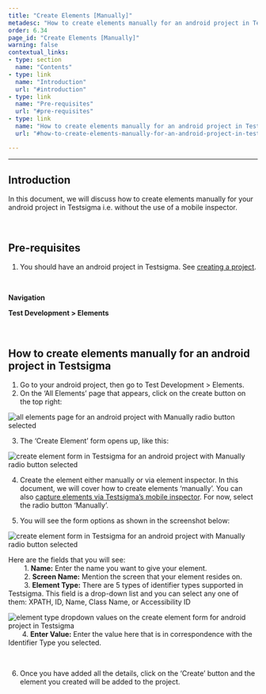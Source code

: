 ```yaml
---
title: "Create Elements [Manually]"
metadesc: "How to create elements manually for an android project in Testsigma."
order: 6.34
page_id: "Create Elements [Manually]"
warning: false
contextual_links:
- type: section
  name: "Contents"
- type: link
  name: "Introduction"
  url: "#introduction"
- type: link
  name: "Pre-requisites"
  url: "#pre-requisites"
- type: link
  name: "How to create elements manually for an android project in Testsigma"
  url: "#how-to-create-elements-manually-for-an-android-project-in-testsigma"

---
```


---

## **Introduction**
In this document, we will discuss how to create elements manually for your android project in Testsigma i.e. without the use of a mobile inspector.

<br>

## **Pre-requisites**
1. You should have an android project in Testsigma. See [creating a project](https://testsigma.com/docs/projects/overview/).

<br>

**Navigation**

**Test Development > Elements**

<br>

## **How to create elements manually for an android project in Testsigma**
1. Go to your android project, then go to Test Development > Elements.
2. On the ‘All Elements’ page that appears, click on the create button on the top right:

![all elements page for an android project with Manually radio button selected](https://docs.testsigma.com/images/create-manually/all-elements-page-create-element-manually-android-testsigma.png)

3. The ‘Create Element’ form opens up, like this:

![create element form in Testsigma for an android project with Manually radio button selected](https://docs.testsigma.com/images/create-manually/create-element-form-highlighted-manually-android-testsigma.png)

4.  Create the element either manually or via element inspector. In this document, we will cover how to create elements ‘manually’. You can also [capture elements via Testsigma’s mobile inspector](https://testsigma.com/docs/elements/android-apps/capture-single-element/). For now, select the radio button ‘Manually’.

5. You will see the form options as shown in the screenshot below:

![create element form in Testsigma for an android project with Manually radio button selected](https://docs.testsigma.com/images/create-manually/create-element-manually-android-testsigma.png)

Here are the fields that you will see:<br>
&emsp;&emsp; 1. **Name:** Enter the name you want to give your element.<br>
&emsp;&emsp; 2. **Screen Name:** Mention the screen that your element resides on.<br>
&emsp;&emsp; 3. **Element Type:** There are 5 types of identifier types supported in Testsigma. This field is a drop-down list and you can select any one of them: XPATH, ID, Name, Class Name, or Accessibility ID<br>

![element type dropdown values on the create element form for android project in Testsigma](https://docs.testsigma.com/images/create-manually/element-type-dropdown-value-create-an-element-android-testsigma.png)
&emsp;&emsp;4. **Enter Value:** Enter the value here that is in correspondence with the Identifier Type you selected.

<br>

6. Once you have added all the details, click on the ‘Create’ button and the element you created will be added to the project.
